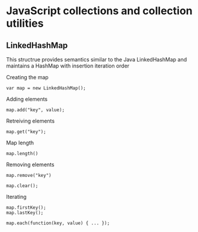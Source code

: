 # JavaScript collections and collection utilities

## LinkedHashMap
This structrue provides semantics similar to the Java LinkedHashMap and maintains a HashMap with insertion iteration order

Creating the map

    var map = new LinkedHashMap();

Adding elements

    map.add("key", value);

Retreiving elements

    map.get("key");
    
Map length

	map.length()
	
Removing elements

	map.remove("key")
	
	map.clear();

Iterating

	map.firstKey();
	map.lastKey();

	map.each(function(key, value) { ... });
